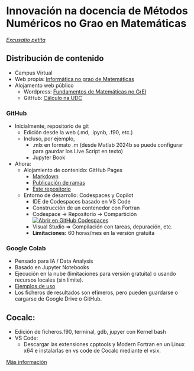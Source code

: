 # Innovación na docencia de Métodos Numéricos no Grao en Matemáticas

[_Excusatio petita_](https://github.com/fran-pena/fortran-remarks)

## Distribución de contenido
- Campus Virtual
- Web propia: [Informática no grao de Matemáticas](http://persoal.citius.usc.es/manuel.fernandez.delgado/informatica)
- Alojamento web público
  - Wordpress: [Fundamentos de Matemáticas no GrEI](https://fundmat.wordpress.com/)
  - GitHub: [Cálculo na UDC](https://gei-cal.github.io/JB-Calculo1-UDC/capitulos/README.html)

### GitHub
- Inicialmente, repositorio de git
  - Edición desde la web (.md, .ipynb, .f90, etc.)
  - Incluso, por ejemplo, 
    - .mlx en formato .m (desde Matlab 2024b se puede configurar para gaurdar los Live Script en texto)
    - Jupyter Book
- Ahora:
  - Alojamiento de contenido: GitHub Pages
    - [Markdown](https://docs.github.com/es/get-started/writing-on-github/getting-started-with-writing-and-formatting-on-github/basic-writing-and-formatting-syntax)
    - [Publicación de ramas](https://docs.github.com/es/pages/getting-started-with-github-pages/configuring-a-publishing-source-for-your-github-pages-site)
    - [Este repositorio](https://fran-pena.github.io/met_num_mat/)
  - Entorno de desarrollo: Codespaces y Copilot
    - IDE de Codespaces basado en VS Code
    - Construcción de un contenedor con Fortran
    - Codespace -> Repositorio -> Compartición
      [![Abrir en GitHub Codespaces](https://github.com/codespaces/badge.svg)](https://github.com/codespaces/new?template_repository=fran-pena/Ejemplo-Fortran-Codespaces)
    - Visual Studio => Compilación con tareas, depuración, etc.
    - **Limitaciones:** 60 horas/mes en la versión gratuita

### Google Colab
- Pensado para IA / Data Analysis
- Basado en Jupyter Notebooks
- Ejecución en la nube (limitaciones para versión gratuita) o usando recursos locales (sin límite).
- [Ejemplos de uso](https://colab.research.google.com/github/Tanu-N-Prabhu/Python/blob/master/Exploratory_data_Analysis.ipynb)
- Los ficheros de resultados son efímeros, pero pueden guardarse o cargarse de Google Drive o GitHub.

## Cocalc:
  - Edición de ficheros.f90, terminal, gdb, jupyer con Kernel bash
  - VS Code:
    - Descargar las extensiones cpptools y Modern Fortran en un Linux x64 e instalarlas en vs code de Cocalc mediante el vsix.


[Más información](https://github.com/fran-pena/vscode-mingw-w64)
